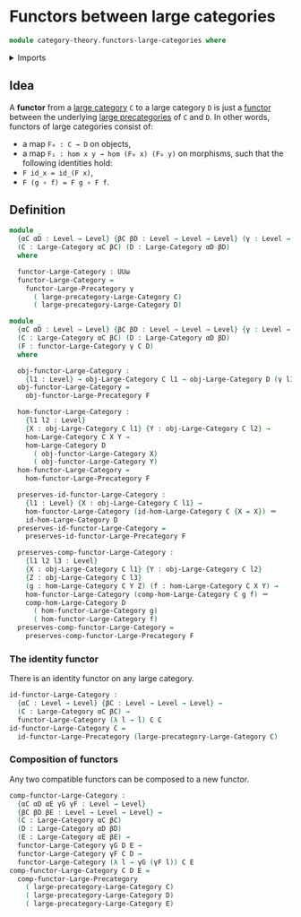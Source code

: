 # Functors between large categories

```agda
module category-theory.functors-large-categories where
```

<details><summary>Imports</summary>

```agda
open import category-theory.functors-large-precategories
open import category-theory.large-categories

open import foundation.action-on-identifications-functions
open import foundation.function-types
open import foundation.identity-types
open import foundation.universe-levels
```

</details>

## Idea

A **functor** from a [large category](category-theory.large-categories.md) `C`
to a large category `D` is just a
[functor](category-theory.functors-large-precategories.md) between the
underlying [large precategories](category-theory.large-precategories.md) of `C`
and `D`. In other words, functors of large categories consist of:

- a map `F₀ : C → D` on objects,
- a map `F₁ : hom x y → hom (F₀ x) (F₀ y)` on morphisms, such that the following
  identities hold:
- `F id_x = id_(F x)`,
- `F (g ∘ f) = F g ∘ F f`.

## Definition

```agda
module _
  {αC αD : Level → Level} {βC βD : Level → Level → Level} (γ : Level → Level)
  (C : Large-Category αC βC) (D : Large-Category αD βD)
  where

  functor-Large-Category : UUω
  functor-Large-Category =
    functor-Large-Precategory γ
      ( large-precategory-Large-Category C)
      ( large-precategory-Large-Category D)

module _
  {αC αD : Level → Level} {βC βD : Level → Level → Level} {γ : Level → Level}
  (C : Large-Category αC βC) (D : Large-Category αD βD)
  (F : functor-Large-Category γ C D)
  where

  obj-functor-Large-Category :
    {l1 : Level} → obj-Large-Category C l1 → obj-Large-Category D (γ l1)
  obj-functor-Large-Category =
    obj-functor-Large-Precategory F

  hom-functor-Large-Category :
    {l1 l2 : Level}
    {X : obj-Large-Category C l1} {Y : obj-Large-Category C l2} →
    hom-Large-Category C X Y →
    hom-Large-Category D
      ( obj-functor-Large-Category X)
      ( obj-functor-Large-Category Y)
  hom-functor-Large-Category =
    hom-functor-Large-Precategory F

  preserves-id-functor-Large-Category :
    {l1 : Level} {X : obj-Large-Category C l1} →
    hom-functor-Large-Category (id-hom-Large-Category C {X = X}) ＝
    id-hom-Large-Category D
  preserves-id-functor-Large-Category =
    preserves-id-functor-Large-Precategory F

  preserves-comp-functor-Large-Category :
    {l1 l2 l3 : Level}
    {X : obj-Large-Category C l1} {Y : obj-Large-Category C l2}
    {Z : obj-Large-Category C l3}
    (g : hom-Large-Category C Y Z) (f : hom-Large-Category C X Y) →
    hom-functor-Large-Category (comp-hom-Large-Category C g f) ＝
    comp-hom-Large-Category D
      ( hom-functor-Large-Category g)
      ( hom-functor-Large-Category f)
  preserves-comp-functor-Large-Category =
    preserves-comp-functor-Large-Precategory F
```

### The identity functor

There is an identity functor on any large category.

```agda
id-functor-Large-Category :
  {αC : Level → Level} {βC : Level → Level → Level} →
  (C : Large-Category αC βC) →
  functor-Large-Category (λ l → l) C C
id-functor-Large-Category C =
  id-functor-Large-Precategory (large-precategory-Large-Category C)
```

### Composition of functors

Any two compatible functors can be composed to a new functor.

```agda
comp-functor-Large-Category :
  {αC αD αE γG γF : Level → Level}
  {βC βD βE : Level → Level → Level} →
  (C : Large-Category αC βC)
  (D : Large-Category αD βD)
  (E : Large-Category αE βE) →
  functor-Large-Category γG D E →
  functor-Large-Category γF C D →
  functor-Large-Category (λ l → γG (γF l)) C E
comp-functor-Large-Category C D E =
  comp-functor-Large-Precategory
    ( large-precategory-Large-Category C)
    ( large-precategory-Large-Category D)
    ( large-precategory-Large-Category E)
```
